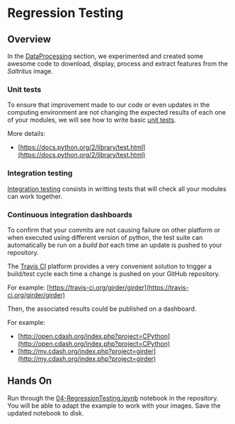 # Regression Testing

## Overview

In the [DataProcessing](DataProcessing.md) section, we experimented and created some
awesome code to download, display, process and extract features from the _Saltritus_ 
image.

### Unit tests

To ensure that improvement made to our code or even updates in the computing environment
are not changing the expected results of each one of your modules, we will see how to
write basic [unit tests](https://en.wikipedia.org/wiki/Unit_testing#Benefits).

More details:

* [https://docs.python.org/2/library/test.html](https://docs.python.org/2/library/test.html)


### Integration testing

[Integration testing](https://en.wikipedia.org/wiki/Integration_testing) consists in writting tests
that will check all your modules can work together.


### Continuous integration dashboards

To confirm that your commits are not causing failure on other platform or when executed using
different version of python, the test suite can automatically be run on a _build bot_ each time
an update is pushed to your repository.

The [Travis CI](https://travis-ci.org/) platform provides a very convenient solution to trigger a build/test cycle each
time a change is pushed on your GitHub repository.

For example: [https://travis-ci.org/girder/girder](https://travis-ci.org/girder/girder)


Then, the associated results could be published on a dashboard.

For example:

* [http://open.cdash.org/index.php?project=CPython](http://open.cdash.org/index.php?project=CPython)
* [http://my.cdash.org/index.php?project=girder](http://my.cdash.org/index.php?project=girder)

## Hands On

Run through the [04-RegressionTesting.ipynb](http://nbviewer.ipython.org/github/reproducible-research/scipy-tutorial-2014/blob/master/notebooks/03-DataProcessing.ipynb) notebook in the repository. You will be able to
adapt the example to work with your images. Save the updated notebook to disk.
